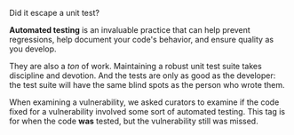 Did it escape a unit test?

**Automated testing** is an invaluable practice that can help prevent regressions, help document your code's behavior, and ensure quality as you develop.

They are also a _ton_ of work. Maintaining a robust unit test suite takes discipline and devotion. And the tests are only as good as the developer: the test suite will have the same blind spots as the person who wrote them.

When examining a vulnerability, we asked curators to examine if the code fixed for a vulnerability involved some sort of automated testing. This tag is for when the code **was** tested, but the vulnerability still was missed.